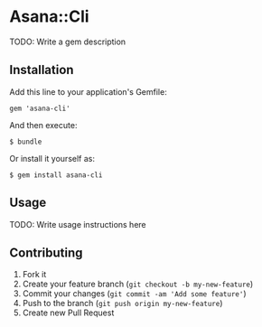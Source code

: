 # Asana::Cli

TODO: Write a gem description

## Installation

Add this line to your application's Gemfile:

    gem 'asana-cli'

And then execute:

    $ bundle

Or install it yourself as:

    $ gem install asana-cli

## Usage

TODO: Write usage instructions here

## Contributing

1. Fork it
2. Create your feature branch (`git checkout -b my-new-feature`)
3. Commit your changes (`git commit -am 'Add some feature'`)
4. Push to the branch (`git push origin my-new-feature`)
5. Create new Pull Request
